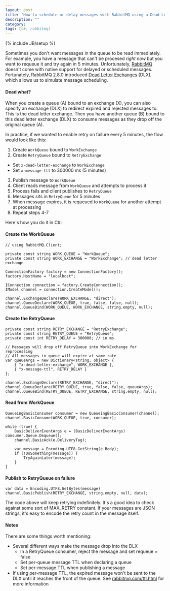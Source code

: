```yaml
---
layout: post
title: "How to schedule or delay messages with RabbitMQ using a Dead Letter Exchange"
description: ""
category: 
tags: [c#, rabbitmq]
---
```

{% include JB/setup %}

Sometimes you don't want messages in the queue to be read immediately. For example, you have a message that can't be procesed *right now* but you want to requeue it and try again in 5 minutes. Unfortunately, [RabbitMQ](http://www.rabbitmq.com/) doesn't come with native support for delayed or scheduled messages. Fortunately, RabbitMQ 2.8.0 introduced [Dead Letter Exchanges](http://www.rabbitmq.com/dlx.html) (DLX), which allows us to simulate message scheduling. 

#### Dead what? 

When you create a queue (A) bound to an exchange (X), you can also specify an exchange (DLX) to redirect expired and rejected messages to. This is the dead letter exchange. Then you have another queue (B) bound to this dead letter exchange (DLX) to consume messages as they drop off the original queue (A).

In practice, if we wanted to enable retry on failure every 5 minutes, the flow would look like this:

1. Create `WorkQueue` bound to `WorkExchange`
2. Create `RetryQueue` bound to `RetryExchange`
  * Set `x-dead-letter-exchange` to `WorkExchange`
  * Set `x-message-ttl` to 300000 ms (5 minutes)
3. Publish message to `WorkQueue`
4. Client reads message from `WorkQueue` and attempts to process it
5. Process fails and client publishes to `RetryQueue`
6. Messages sits in `RetryQueue` for 5 minutes
7. When message expires, it is requeued to `WorkQueue` for another attempt at processing
8. Repeat steps 4-7
  
Here's how you do it in C#:

#### Create the WorkQueue

    // using RabbitMQ.Client;

    private const string WORK_QUEUE = "WorkQueue";
    private const string WORK_EXCHANGE = "WorkExchange"; // dead letter exchange
    
    ConnectionFactory factory = new ConnectionFactory();
    factory.HostName = "localhost";
     
    IConnection connection = factory.CreateConnection();
    IModel channel = connection.CreateModel();
     
    channel.ExchangeDeclare(WORK_EXCHANGE, "direct");
    channel.QueueDeclare(WORK_QUEUE, true, false, false, null);
    channel.QueueBind(WORK_QUEUE, WORK_EXCHANGE, string.empty, null);

#### Create the RetryQueue

    private const string RETRY_EXCHANGE = "RetryExchange";
    private const string RETRY_QUEUE = "RetryQueue";
    private const int RETRY_DELAY = 300000; // in ms

    // Messages will drop off RetryQueue into WorkExchange for reprocessing
    // All messages in queue will expire at same rate
    var queueArgs = new Dictionary<string, object> {
        { "x-dead-letter-exchange", WORK_EXCHANGE },
        { "x-message-ttl", RETRY_DELAY }
    };

    channel.ExchangeDeclare(RETRY_EXCHANGE, "direct");
    channel.QueueDeclare(RETRY_QUEUE, true, false, false, queueArgs);
    channel.QueueBind(RETRY_QUEUE, RETRY_EXCHANGE, string.empty, null);

#### Read from WorkQueue

    QueueingBasicConsumer consumer = new QueueingBasicConsumer(channel);
    channel.BasicConsume(WORK_QUEUE, true, consumer);

    while (true) {
        BasicDeliverEventArgs e = (BasicDeliverEventArgs) consumer.Queue.Dequeue();
        channel.BasicAck(e.DeliveryTag);

        var message = Encoding.UTF8.GetString(e.Body);
        if (!DoSomething(message)) {
            TryAgainLater(message);
        }
    }

#### Publish to RetryQueue on failure

    var data = Encoding.UTF8.GetBytes(message)
    channel.BasicPublish(RETRY_EXCHANGE, string.empty, null, data);

The code above will keep retrying indefinitely. It's a good idea to check against some sort of MAX_RETRY constant. If your messages are JSON strings, it's easy to encode the retry count in the message itself.

#### Notes

There are some things worth mentioning:

* Several different ways make the message drop into the DLX
  * In a RetryQueue consumer, reject the message and set requeue = false
  * Set per-queue message TTL when declaring a queue
  * Set per-message TTL when publishing a message
* If using per-message TTL, the expired message won't be sent to the DLX until it reaches the front of the queue. See [rabbitmq.com/ttl.html](http://www.rabbitmq.com/ttl.html) for more information
